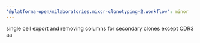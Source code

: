```yaml
---
'@platforma-open/milaboratories.mixcr-clonotyping-2.workflow': minor
---
```


single cell export and removing columns for secondary clones except CDR3 aa

